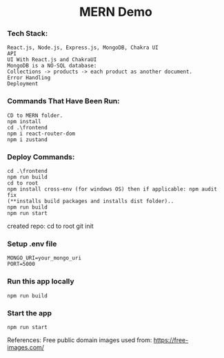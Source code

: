 <h1 align="center">MERN Demo</h1>

### Tech Stack:
```shell
React.js, Node.js, Express.js, MongoDB, Chakra UI
API
UI With React.js and ChakraUI
MongoDB is a NO-SQL database:
Collections -> products -> each product as another document.
Error Handling
Deployment
```

### Commands That Have Been Run:
```shell
CD to MERN folder.
npm install
cd .\frontend
npm i react-router-dom
npm i zustand
```

### Deploy Commands:
```shell
cd .\frontend
npm run build
cd to root
npm install cross-env (for windows OS) then if applicable: npm audit fix
(**installs build packages and installs dist folder)..
npm run build
npm run start
```

created repo:
cd to root
git init

### Setup .env file

```shell
MONGO_URI=your_mongo_uri
PORT=5000
```

### Run this app locally

```shell
npm run build
```

### Start the app

```shell
npm run start
```


References:
Free public domain images used from: https://free-images.com/
